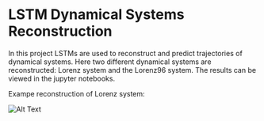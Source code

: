 # LSTM Dynamical Systems Reconstruction
In this project LSTMs are used to reconstruct and predict trajectories of dynamical systems. Here two different dynamical systems are reconstructed: Lorenz system and the Lorenz96 system. The results can be viewed in the jupyter notebooks.

Exampe reconstruction of Lorenz system:

![Alt Text](https://github.com/Dschobby/LSTM_Dynamical_Systems_Reconstruction/blob/main/Animation/filename.gif)
